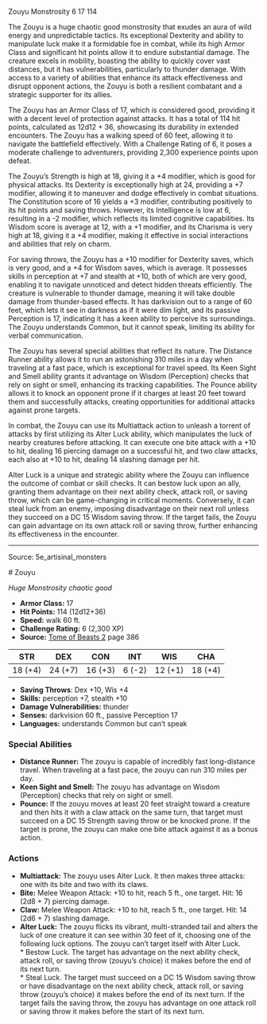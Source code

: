 <MonsterName/>Zouyu</MonsterName>
<CreatureType/>Monstrosity</CreatureType>
<CR/>6</CR>
<AC/>17</AC>
<HP/>114</HP>
<summary>The Zouyu is a huge chaotic good monstrosity that exudes an aura of wild energy and unpredictable tactics. Its exceptional Dexterity and ability to manipulate luck make it a formidable foe in combat, while its high Armor Class and significant hit points allow it to endure substantial damage. The creature excels in mobility, boasting the ability to quickly cover vast distances, but it has vulnerabilities, particularly to thunder damage. With access to a variety of abilities that enhance its attack effectiveness and disrupt opponent actions, the Zouyu is both a resilient combatant and a strategic supporter for its allies.</summary>

<detail>

The Zouyu has an Armor Class of 17, which is considered good, providing it with a decent level of protection against attacks. It has a total of 114 hit points, calculated as 12d12 + 36, showcasing its durability in extended encounters. The Zouyu has a walking speed of 60 feet, allowing it to navigate the battlefield effectively. With a Challenge Rating of 6, it poses a moderate challenge to adventurers, providing 2,300 experience points upon defeat.

The Zouyu’s Strength is high at 18, giving it a +4 modifier, which is good for physical attacks. Its Dexterity is exceptionally high at 24, providing a +7 modifier, allowing it to maneuver and dodge effectively in combat situations. The Constitution score of 16 yields a +3 modifier, contributing positively to its hit points and saving throws. However, its Intelligence is low at 6, resulting in a -2 modifier, which reflects its limited cognitive capabilities. Its Wisdom score is average at 12, with a +1 modifier, and its Charisma is very high at 18, giving it a +4 modifier, making it effective in social interactions and abilities that rely on charm.

For saving throws, the Zouyu has a +10 modifier for Dexterity saves, which is very good, and a +4 for Wisdom saves, which is average. It possesses skills in perception at +7 and stealth at +10, both of which are very good, enabling it to navigate unnoticed and detect hidden threats efficiently. The creature is vulnerable to thunder damage, meaning it will take double damage from thunder-based effects. It has darkvision out to a range of 60 feet, which lets it see in darkness as if it were dim light, and its passive Perception is 17, indicating it has a keen ability to perceive its surroundings. The Zouyu understands Common, but it cannot speak, limiting its ability for verbal communication.

The Zouyu has several special abilities that reflect its nature. The Distance Runner ability allows it to run an astonishing 310 miles in a day when traveling at a fast pace, which is exceptional for travel speed. Its Keen Sight and Smell ability grants it advantage on Wisdom (Perception) checks that rely on sight or smell, enhancing its tracking capabilities. The Pounce ability allows it to knock an opponent prone if it charges at least 20 feet toward them and successfully attacks, creating opportunities for additional attacks against prone targets.

In combat, the Zouyu can use its Multiattack action to unleash a torrent of attacks by first utilizing its Alter Luck ability, which manipulates the luck of nearby creatures before attacking. It can execute one bite attack with a +10 to hit, dealing 16 piercing damage on a successful hit, and two claw attacks, each also at +10 to hit, dealing 14 slashing damage per hit. 

Alter Luck is a unique and strategic ability where the Zouyu can influence the outcome of combat or skill checks. It can bestow luck upon an ally, granting them advantage on their next ability check, attack roll, or saving throw, which can be game-changing in critical moments. Conversely, it can steal luck from an enemy, imposing disadvantage on their next roll unless they succeed on a DC 15 Wisdom saving throw. If the target fails, the Zouyu can gain advantage on its own attack roll or saving throw, further enhancing its effectiveness in the encounter.</detail>



---

Source: 5e_artisinal_monsters

<statblock>
# Zouyu

*Huge* *Monstrosity* *chaotic good*

- **Armor Class:** 17
- **Hit Points:** 114 (12d12+36)
- **Speed:** walk 60 ft.
- **Challenge Rating:** 6 (2,300 XP)
- **Source:** [Tome of Beasts 2](https://koboldpress.com/kpstore/product/tome-of-beasts-2-for-5th-edition) page 386

| STR | DEX | CON | INT | WIS | CHA |
| --- | --- | --- | --- | --- | --- |
| 18 (+4) | 24 (+7) | 16 (+3) | 6 (-2) | 12 (+1) | 18 (+4) |

- **Saving Throws**: Dex +10, Wis +4
- **Skills:** perception +7, stealth +10
- **Damage Vulnerabilities:** thunder
- **Senses:** darkvision 60 ft., passive Perception 17
- **Languages:** understands Common but can’t speak

### Special Abilities

- **Distance Runner:** The zouyu is capable of incredibly fast long-distance travel. When traveling at a fast pace, the zouyu can run 310 miles per day.
- **Keen Sight and Smell:** The zouyu has advantage on Wisdom (Perception) checks that rely on sight or smell.
- **Pounce:** If the zouyu moves at least 20 feet straight toward a creature and then hits it with a claw attack on the same turn, that target must succeed on a DC 15 Strength saving throw or be knocked prone. If the target is prone, the zouyu can make one bite attack against it as a bonus action.

### Actions

- **Multiattack:** The zouyu uses Alter Luck. It then makes three attacks: one with its bite and two with its claws.
- **Bite:** Melee Weapon Attack: +10 to hit, reach 5 ft., one target. Hit: 16 (2d8 + 7) piercing damage.
- **Claw:** Melee Weapon Attack: +10 to hit, reach 5 ft., one target. Hit: 14 (2d6 + 7) slashing damage.
- **Alter Luck:** The zouyu flicks its vibrant, multi-stranded tail and alters the luck of one creature it can see within 30 feet of it, choosing one of the following luck options. The zouyu can’t target itself with Alter Luck. <br>* Bestow Luck. The target has advantage on the next ability check, attack roll, or saving throw (zouyu’s choice) it makes before the end of its next turn. <br>* Steal Luck. The target must succeed on a DC 15 Wisdom saving throw or have disadvantage on the next ability check, attack roll, or saving throw (zouyu’s choice) it makes before the end of its next turn. If the target fails the saving throw, the zouyu has advantage on one attack roll or saving throw it makes before the start of its next turn.


</statblock>


